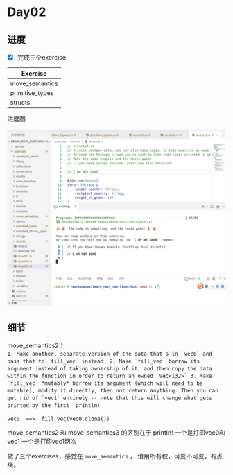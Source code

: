 # Day02

## 进度

- [x] 完成三个exercise

| Exercise        |
|-----------------|
| move_semantics  |
| primitive_types |
| structs         |


进度图

![三个练习](/photos/day02/day02_00.png) 


## 细节

move_semantics2：   
```1. Make another, separate version of the data that's in `vec0` and pass that
to `fill_vec` instead.
2. Make `fill_vec` borrow its argument instead of taking ownership of it,
   and then copy the data within the function in order to return an owned
   `Vec<i32>`
3. Make `fill_vec` *mutably* borrow its argument (which will need to be
   mutable), modify it directly, then not return anything. Then you can get rid
   of `vec1` entirely -- note that this will change what gets printed by the
   first `println!```

`vec0  ==>  fill_vec(vec0.clone())`

move_semantics2 和 move_semantics3 的区别在于 
println! 一个是打印vec0和vec1 一个是打印vec1两次

做了三个exercises，感觉在 `move_semantics` ， 借用所有权，可变不可变，有点绕。